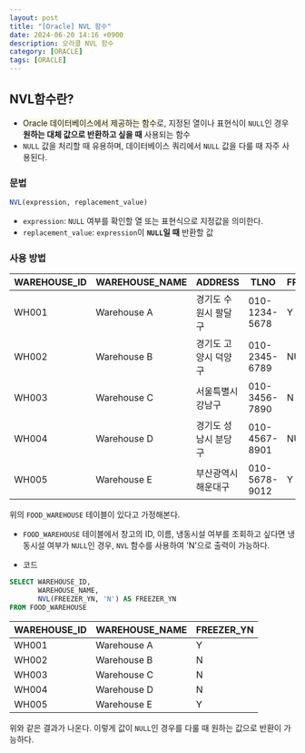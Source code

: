 ```yaml
---
layout: post
title: "[Oracle] NVL 함수"
date: 2024-06-20 14:16 +0900
description: 오라클 NVL 함수
category: [ORACLE]
tags: [ORACLE]
---
```

## NVL함수란?
- <span style="background-color:#fff5b157">Oracle 데이터베이스에서 제공하는 함수</span>로, 지정된 열이나 표현식이 `NULL`인 경우 **원하는 대체 값으로 반환하고 싶을 때** 사용되는 함수
- `NULL` 값을 처리할 때 유용하며, 데이터베이스 쿼리에서 `NULL` 값을 다룰 때 자주 사용된다.

### 문법

```sql
NVL(expression, replacement_value)
```

-   `expression`: `NULL` 여부를 확인할 열 또는 표현식으로 지정값을 의미한다.
-   `replacement_value`: `expression`이 **`NULL`일 때** 반환할 값

### 사용 방법

| WAREHOUSE_ID | WAREHOUSE_NAME | ADDRESS | TLNO | FREEZER_YN |
|---|---|---|---|---|
| WH001 | Warehouse A | 경기도 수원시 팔달구 | 010-1234-5678 | Y |
| WH002 | Warehouse B | 경기도 고양시 덕양구 | 010-2345-6789 | NULL |
| WH003 | Warehouse C | 서울특별시 강남구 | 010-3456-7890 | N |
| WH004 | Warehouse D | 경기도 성남시 분당구 | 010-4567-8901 | NULL |
| WH005 | Warehouse E | 부산광역시 해운대구 | 010-5678-9012 | Y |

위의 `FOOD_WAREHOUSE` 테이블이 있다고 가정해본다.
- `FOOD_WAREHOUSE` 테이블에서 창고의 ID, 이름, 냉동시설 여부를 조회하고 싶다면 냉동시설 여부가 `NULL`인 경우, `NVL` 함수를 사용하여 'N'으로 출력이 가능하다.

- 코드

```sql
SELECT WAREHOUSE_ID, 
       WAREHOUSE_NAME, 
       NVL(FREEZER_YN, 'N') AS FREEZER_YN
FROM FOOD_WAREHOUSE
```

| WAREHOUSE_ID | WAREHOUSE_NAME | FREEZER_YN |
|---|---|---|
| WH001 | Warehouse A | Y |
| WH002 | Warehouse B | N |
| WH003 | Warehouse C | N |
| WH004 | Warehouse D | N |
| WH005 | Warehouse E | Y |

위와 같은 결과가 나온다. 이렇게 값이 `NULL`인 경우를 다룰 때 원하는 값으로 반환이 가능하다.
